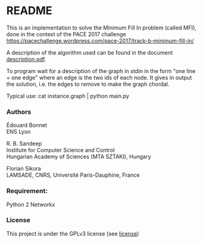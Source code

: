 # README

This is an implementation to solve the Minimum Fill In problem (called MFI), done in the context of the PACE 2017 challenge
https://pacechallenge.wordpress.com/pace-2017/track-b-minimum-fill-in/

A description of the algorithm used can be found in the document [description.pdf](description.pdf).

To program wait for a description of the graph in stdin in the form "one line = one edge" where an edge is the two ids of each node.
It gives in output the solution, i.e. the edges to remove to make the graph chordal.

Typical use: cat instance.graph | python main.py

### Authors

Édouard Bonnet  
ENS Lyon

R. B. Sandeep  
Institute for Computer Science and Control  
Hungarian Academy of Sciences (MTA SZTAKI), Hungary

Florian Sikora  
LAMSADE, CNRS, Université Paris-Dauphine, France

### Requirement:
Python 2
Networkx

### License
This project is under the GPLv3 license (see [license](LICENSE))
